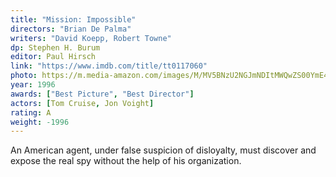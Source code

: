 ```yaml
---
title: "Mission: Impossible"
directors: "Brian De Palma"
writers: "David Koepp, Robert Towne"
dp: Stephen H. Burum
editor: Paul Hirsch
link: "https://www.imdb.com/title/tt0117060"
photo: https://m.media-amazon.com/images/M/MV5BNzU2NGJmNDItMWQwZS00YmE4LTk0YzUtYjdlZDE2YjkwM2RmXkEyXkFqcGdeQXVyNDkzNTM2ODg@._V1_FMjpg_UX1210_.jpg
year: 1996
awards: ["Best Picture", "Best Director"]
actors: [Tom Cruise, Jon Voight]
rating: A
weight: -1996
---
```

An American agent, under false suspicion of disloyalty, must discover and expose the real spy without the help of his organization.